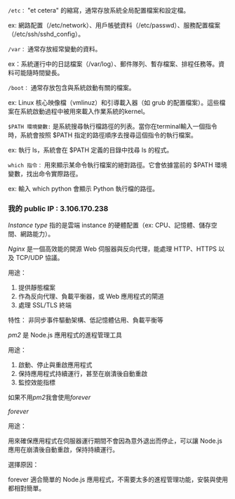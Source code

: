 `/etc：` "et cetera" 的縮寫，通常存放系統全局配置檔案和設定檔。

ex: 網路配置（/etc/network）、用戶帳號資料（/etc/passwd）、服務配置檔案（/etc/ssh/sshd_config）。

`/var：`  通常存放經常變動的資料。

ex：系統運行中的日誌檔案（/var/log）、郵件隊列、暫存檔案、排程任務等。資料可能隨時間變長。

`/boot：` 通常存放包含與系統啟動有關的檔案。

ex: Linux 核心映像檔（vmlinuz）和引導載入器（如 grub 的配置檔案）。這些檔案在系統啟動過程中被用來載入作業系統的kernel。

`$PATH 環境變數:` 是系統搜尋執行檔路徑的列表。當你在terminal輸入一個指令時，系統會按照 $PATH 指定的路徑順序去搜尋這個指令的執行檔案。

ex: 執行 ls，系統會在 $PATH 定義的目錄中找尋 ls 的程式。

`which 指令：` 用來顯示某命令執行檔案的絕對路徑。它會依據當前的 $PATH 環境變數，找出命令實際路徑。

ex: 輸入 which python 會顯示 Python 執行檔的路徑。

### 我的 public IP : 3.106.170.238

*Instance type*  指的是雲端 instance 的硬體配置（ex: CPU、記憶體、儲存空間、網路能力）。

*Nginx* 是一個高效能的開源 Web 伺服器與反向代理，能處理 HTTP、HTTPS 以及 TCP/UDP 協議。

用途： 

1. 提供靜態檔案
2. 作為反向代理、負載平衡器，或 Web 應用程式的閘道
3. 處理 SSL/TLS 終端

特性： 非同步事件驅動架構、低記憶體佔用、負載平衡等

*pm2* 是 Node.js 應用程式的進程管理工具

用途：

1. 啟動、停止與重啟應用程式
2. 保持應用程式持續運行，甚至在崩潰後自動重啟
3. 監控效能指標

如果不用*pm2*我會使用*forever*

*forever*

用途：

用來確保應用程式在伺服器運行期間不會因為意外退出而停止，可以讓 Node.js 應用在崩潰後自動重啟，保持持續運行。

選擇原因：

forever 適合簡單的 Node.js 應用程式，不需要太多的進程管理功能，安裝與使用都相對簡單。










